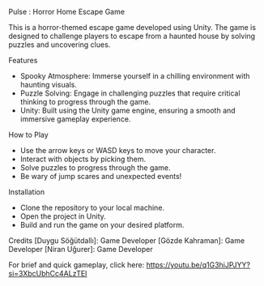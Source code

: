 Pulse : Horror Home Escape Game

This is a horror-themed escape game developed using Unity. The game is designed to challenge players to escape from a haunted house by solving puzzles and uncovering clues.

Features
- Spooky Atmosphere: Immerse yourself in a chilling environment with haunting visuals.
- Puzzle Solving: Engage in challenging puzzles that require critical thinking to progress through the game.
- Unity: Built using the Unity game engine, ensuring a smooth and immersive gameplay experience.

How to Play
- Use the arrow keys or WASD keys to move your character.
- Interact with objects by picking them.
- Solve puzzles to progress through the game.
- Be wary of jump scares and unexpected events!
 
Installation
- Clone the repository to your local machine.
- Open the project in Unity.
- Build and run the game on your desired platform.
  
Credits
[Duygu Söğütdallı]: Game Developer
[Gözde Kahraman]: Game Developer
[Niran Uğurer]: Game Developer

For brief and quick gameplay, click here: https://youtu.be/q1G3hiJPJYY?si=3XbcUbhCc4ALzTEI 

